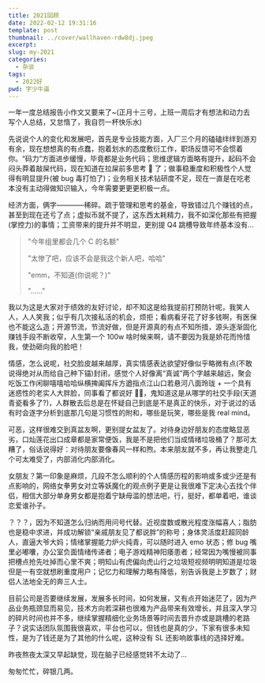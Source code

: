 ```yaml
---
title: 2021回顾
date: 2022-02-12 19:31:16
template: post
thumbnail: ../cover/wallhaven-rdw8dj.jpeg
excerpt:
slug: my-2021
categories:
  - 杂谈
tags:
  - 2022好
pwd: 宇少牛逼
---
```


一年一度总结报告小作文又要来了~(正月十三号，上班一周后才有想法和动力去写个人总结，又怠惰了，我自罚一杯快乐水)

先说说个人的变化和发展吧，首先是专业技能方面，入厂三个月的磕磕绊绊到游刃有余，现在想想真的有点蠢，抱着划水的态度敷衍工作，职场反馈可不会惯着你。“码力”方面进步缓慢，毕竟都是业务代码；思维逻辑方面略有提升，起码不会闷头莽着敲屎代码，现在知道在拉屎前多思考 🤔 了；做事稳重度和积极性个人觉得有明显提升(被 bug 毒打怕了)；业务相关技术钻研度不足，现在一直是在吃老本没有主动得做知识输入，今年需要更更更积极一点。

经济方面，俩字————稀碎。疏于管理和思考的基金，导致错过几个赚钱的点，甚至到现在还亏了点；虚拟币就不提了，这东西太耗精力，我不如深化那些有把握(掌控力)的事情；工资带来的提升并不明显，更别提 Q4 跳槽导致年终基本没有...

> "今年组里都会几个 C 的名额"
>
> "太惨了吧，应该不会是我这个新人吧，哈哈"
>
> "emm，不知道(你说呢？)"
>
> "......"

我以为这是大家对于绩效的友好讨论，却不知这是给我提前打预防针呢，我笑人人，人人笑我；似乎有几次接私活的机会，烦拒；看病看牙花了好多钱啊，有医保也不能这么造；开源节流，节流好做，但是开源真的有点不知所措，源头逐渐固化赚钱手段不断收窄，人生第一个 100w 啥时候来啊，请不要因为我是娇花而怜惜我，使劲砸向我的脸吧！

情感，怎么说呢，社交脸皮越来越厚，真实情感表达欲望好像似乎略微有点(不敢说得绝对从而给自己种下锚)封闭，感觉个人好像离“真诚”两个字越来越远，聚会吃饭工作闲聊嘻嘻哈哈纵横捭阖挥斥方遒指点江山口若悬河八面玲珑 + 一个具有迷惑性的老实人大胖脸，同事看了都说好 👍🏻，鬼知道这是从哪学的社交手段(天道青瓷看多了?)，人群散去后总是在怀疑自己到底是不是真正的快乐，对于说过的话有时会逐字分析到底那几句是习惯性的附和，哪些是玩笑，哪些是我 real mind。

可恶，这样很难交到真盆友啊，更别提女盆友了。对待身边好朋友的态度略显恶劣，口灿莲花出口成章都是家常便饭，我是不是把他们当成情绪垃圾桶了？那可太糟了，俗话说得好：对待朋友要像春风一样和煦。本来朋友就不多，再让我整走几个可太难受了，内部消化内部消化。

女朋友？第一印象是麻烦，几段不怎么顺利的个人情感历程的影响或多或少还是有点影响的，网络女拳男女对立等妖魔化的观点例子更是让我很难下定决心去找个伴侣，相信大部分单身男女都是抱着宁缺毋滥的想法吧，行，挺好，都单着吧，谁谈恋爱谁孙子。

？？？，因为不知道怎么归纳而用问号代替。近视度数或散光程度涨幅喜人；脂肪也是稳中求进，并成功解锁“亲戚朋友见了都说胖”的称号；身体灵活度赶超同龄人，直逼大爷大妈；情绪掌握能力炉火纯青，可以随时进入 emo 状态；修 bug 嘴里必嘟囔，办公室负面情绪传递者；电子游戏精神阳痿患者；经常因为嘴慢被同事把槽点抢先吐掉而心里不爽；明知山有虎偏向虎山行之垃圾短视频明明知道是垃圾但是一有空就想刷重度用户；记忆力和理解力略有降低，别告诉我是上岁数了；财侣人法地全无的奔三人士。

目前公司是否要继续发展，发展多长时间，如何发展，又有点开始迷茫了，因为产品业务瓶颈显而易见，技术方向若深耕也很难为产品带来有效增长，并且深入学习的碎片时间也并不多，继续掌握精细化业务场景等时间去晋升亦或是跳槽的老路子？说实话团队氛围我很喜欢，平台也可以，但钱也是真的少，下家有很多未知性，是为了钱还是为了其他的什么呢，这种没有 SL 还影响故事线的选择好难。

昨夜熬夜太深又早起缺觉，现在脑子已经感觉转不太动了...

匆匆忙忙，碎银几两。
